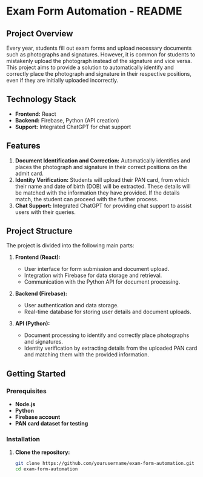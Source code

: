 # Exam Form Automation - README

## Project Overview

Every year, students fill out exam forms and upload necessary documents such as photographs and signatures. However, it is common for students to mistakenly upload the photograph instead of the signature and vice versa. This project aims to provide a solution to automatically identify and correctly place the photograph and signature in their respective positions, even if they are initially uploaded incorrectly.

## Technology Stack

- **Frontend:** React
- **Backend:** Firebase, Python (API creation)
- **Support:** Integrated ChatGPT for chat support

## Features

1. **Document Identification and Correction:** Automatically identifies and places the photograph and signature in their correct positions on the admit card.
2. **Identity Verification:** Students will upload their PAN card, from which their name and date of birth (DOB) will be extracted. These details will be matched with the information they have provided. If the details match, the student can proceed with the further process.
3. **Chat Support:** Integrated ChatGPT for providing chat support to assist users with their queries.

## Project Structure

The project is divided into the following main parts:

1. **Frontend (React):**
   - User interface for form submission and document upload.
   - Integration with Firebase for data storage and retrieval.
   - Communication with the Python API for document processing.

2. **Backend (Firebase):**
   - User authentication and data storage.
   - Real-time database for storing user details and document uploads.

3. **API (Python):**
   - Document processing to identify and correctly place photographs and signatures.
   - Identity verification by extracting details from the uploaded PAN card and matching them with the provided information.

## Getting Started

### Prerequisites

- **Node.js**
- **Python**
- **Firebase account**
- **PAN card dataset for testing**

### Installation

1. **Clone the repository:**
   ```sh
   git clone https://github.com/yourusername/exam-form-automation.git
   cd exam-form-automation
